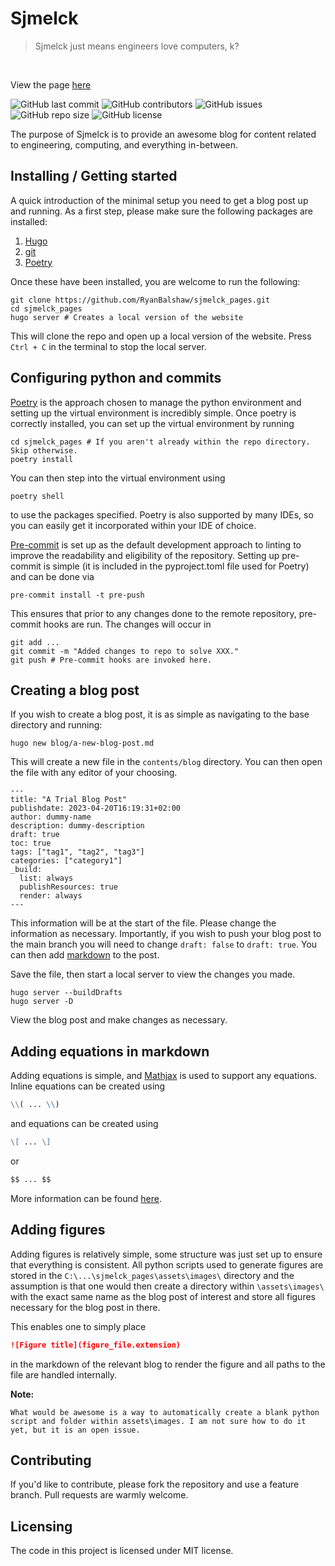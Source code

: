 <!-- Begin section: Overview -->

[//]: # (https://raw.githubusercontent.com/jehna/readme-best-practices/master/sample-logo.png&#41;)

[//]: # (![Logo of the project]&#40;https://raw.githubusercontent.com/RyanBalshaw/sjmelck_pages/main/robot_logo.svg&#41;)

# Sjmelck
> Sjmelck just means engineers love computers, k?

<br/>

View the page [here](https://ryanbalshaw.github.io/sjmelck_pages/)

![GitHub last commit](https://img.shields.io/github/last-commit/RyanBalshaw/sjmelck_pages?color=important)
![GitHub contributors](https://img.shields.io/github/contributors/RyanBalshaw/sjmelck_pages?style=flat-square)
![GitHub issues](https://img.shields.io/github/issues/RyanBalshaw/sjmelck_pages?color=critical&style=flat-square)
![GitHub repo size](https://img.shields.io/github/repo-size/RyanBalshaw/sjmelck_pages?color=blueviolet&style=flat-square)
![GitHub license](https://img.shields.io/github/license/RyanBalshaw/sjmelck_pages?style=flat-square)


The purpose of Sjmelck is to provide an awesome blog for content related to engineering, computing, and everything in-between.

## Installing / Getting started

A quick introduction of the minimal setup you need to get a blog post up and running. As a first step, please make sure the following packages are installed:
1. [Hugo](https://gohugo.io/)
2. [git](https://git-scm.com/)
3. [Poetry](https://python-poetry.org/)

Once these have been installed, you are welcome to run the following:
```shell
git clone https://github.com/RyanBalshaw/sjmelck_pages.git
cd sjmelck_pages
hugo server # Creates a local version of the website
```

This will clone the repo and open up a local version of the website. Press `Ctrl + C` in the terminal to stop the local server.

## Configuring python and commits
[Poetry](https://python-poetry.org/) is the approach chosen to manage the python environment and setting up the virtual environment is incredibly simple. Once poetry is correctly installed, you can set up the virtual environment by running
```shell
cd sjmelck_pages # If you aren't already within the repo directory. Skip otherwise.
poetry install
```

You can then step into the virtual environment using
```shell
poetry shell
```
to use the packages specified. Poetry is also supported by many IDEs, so you can easily get it incorporated within your IDE of choice.

[Pre-commit]() is set up as the default development approach to linting to improve the readability and eligibility of the repository. Setting up pre-commit is simple (it is included in the pyproject.toml file used for Poetry) and can be done via
```code
pre-commit install -t pre-push
```

This ensures that prior to any changes done to the remote repository, pre-commit hooks are run. The changes will occur in
```code
git add ...
git commit -m "Added changes to repo to solve XXX."
git push # Pre-commit hooks are invoked here.
```

## Creating a blog post

If you wish to create a blog post, it is as simple as navigating to the base directory and running:

```shell
hugo new blog/a-new-blog-post.md
```

This will create a new file in the `contents/blog` directory. You can then open the file with any editor of your choosing.

```
---
title: "A Trial Blog Post"
publishdate: 2023-04-20T16:19:31+02:00
author: dummy-name
description: dummy-description
draft: true
toc: true
tags: ["tag1", "tag2", "tag3"]
categories: ["category1"]
_build:
  list: always
  publishResources: true
  render: always
---
```

This information will be at the start of the file. Please change the information as necessary. Importantly, if you wish to push your blog post to the main branch you will need to change `draft: false` to `draft: true`. You can then add [markdown](https://commonmark.org/help/) to the post.

Save the file, then start a local server to view the changes you made.
```shell
hugo server --buildDrafts
hugo server -D
```

View the blog post and make changes as necessary.

## Adding equations in markdown

Adding equations is simple, and [Mathjax]() is used to support any equations. Inline equations can be created using
```markdown
\\( ... \\)
```
and equations can be created using
```markdown
\[ ... \]
```
or
```markdown
$$ ... $$
```

More information can be found [here](https://docs.mathjax.org/en/latest/input/tex/delimiters.html).

## Adding figures
Adding figures is relatively simple, some structure was just set up to ensure that everything is consistent. All python scripts used to generate figures are stored in the `C:\...\sjmelck_pages\assets\images\` directory and the assumption is that one would then create a directory within `\assets\images\` with the exact same name as the blog post of interest and store all figures necessary for the blog post in there.

This enables one to simply place
```markdown
![Figure title](figure_file.extension)
```
in the markdown of the relevant blog to render the figure and all paths to the file are handled internally.

**Note:**
```note
What would be awesome is a way to automatically create a blank python script and folder within assets\images. I am not sure how to do it yet, but it is an open issue.
```

## Contributing

If you'd like to contribute, please fork the repository and use a feature
branch. Pull requests are warmly welcome.

[//]: # (## Links)

[//]: # ()
[//]: # (Even though this information can be found inside the project on machine-readable)

[//]: # (format like in a .json file, it's good to include a summary of most useful)

[//]: # (links to humans using your project. You can include links like:)

[//]: # ()
[//]: # (- Project homepage: https://your.github.com/awesome-project/)

[//]: # (- Repository: https://github.com/your/awesome-project/)

[//]: # (- Issue tracker: https://github.com/your/awesome-project/issues)

[//]: # (  - In case of sensitive bugs like security vulnerabilities, please contact)

[//]: # (    my@email.com directly instead of using issue tracker. We value your effort)

[//]: # (    to improve the security and privacy of this project!)

[//]: # (- Related projects:)

[//]: # (  - Your other project: https://github.com/your/other-project/)

[//]: # (  - Someone else's project: https://github.com/someones/awesome-project/)


## Licensing

The code in this project is licensed under MIT license.

<!-- End section: Overview -->
